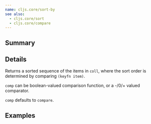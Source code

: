 ```yaml
---
name: cljs.core/sort-by
see also:
  - cljs.core/sort
  - cljs.core/compare
---
```


## Summary

## Details

Returns a sorted sequence of the items in `coll`, where the sort order is
determined by comparing `(keyfn item)`.

`comp` can be boolean-valued comparison function, or a -/0/+ valued comparator.

`comp` defaults to `compare`.

## Examples
